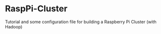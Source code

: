 # RaspPi-Cluster
Tutorial and some configuration file for building a Raspberry Pi Cluster (with Hadoop)
